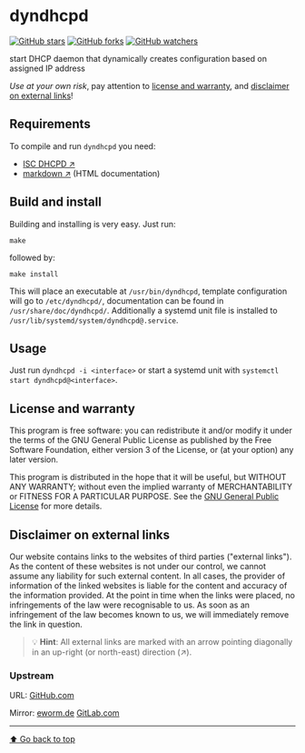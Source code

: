 dyndhcpd
========

[![GitHub stars](https://img.shields.io/github/stars/eworm-de/dyndhcpd?logo=GitHub&style=flat&color=red)](https://github.com/eworm-de/dyndhcpd/stargazers)
[![GitHub forks](https://img.shields.io/github/forks/eworm-de/dyndhcpd?logo=GitHub&style=flat&color=green)](https://github.com/eworm-de/dyndhcpd/network)
[![GitHub watchers](https://img.shields.io/github/watchers/eworm-de/dyndhcpd?logo=GitHub&style=flat&color=blue)](https://github.com/eworm-de/dyndhcpd/watchers)

start DHCP daemon that dynamically creates configuration based on
assigned IP address

*Use at your own risk*, pay attention to
[license and warranty](#license-and-warranty), and
[disclaimer on external links](#disclaimer-on-external-links)!

Requirements
------------

To compile and run `dyndhcpd` you need:

* [ISC DHCPD ↗️](https://www.isc.org/software/dhcp)
* [markdown ↗️](https://daringfireball.net/projects/markdown/) (HTML documentation)

Build and install
-----------------

Building and installing is very easy. Just run:

    make

followed by:

    make install

This will place an executable at `/usr/bin/dyndhcpd`, template configuration
will go to `/etc/dyndhcpd/`, documentation can be found in
`/usr/share/doc/dyndhcpd/`. Additionally a systemd unit file is installed to
`/usr/lib/systemd/system/dyndhcpd@.service`.

Usage
-----

Just run `dyndhcpd -i <interface>` or start a systemd unit with
`systemctl start dyndhcpd@<interface>`.

License and warranty
--------------------

This program is free software: you can redistribute it and/or modify
it under the terms of the GNU General Public License as published by
the Free Software Foundation, either version 3 of the License, or
(at your option) any later version.

This program is distributed in the hope that it will be useful,
but WITHOUT ANY WARRANTY; without even the implied warranty of
MERCHANTABILITY or FITNESS FOR A PARTICULAR PURPOSE.  See the
[GNU General Public License](COPYING.md) for more details.

Disclaimer on external links
----------------------------

Our website contains links to the websites of third parties ("external
links"). As the content of these websites is not under our control, we
cannot assume any liability for such external content. In all cases, the
provider of information of the linked websites is liable for the content
and accuracy of the information provided. At the point in time when the
links were placed, no infringements of the law were recognisable to us.
As soon as an infringement of the law becomes known to us, we will
immediately remove the link in question.

> 💡️ **Hint**: All external links are marked with an arrow pointing
> diagonally in an up-right (or north-east) direction (↗️).

### Upstream

URL:
[GitHub.com](https://github.com/eworm-de/dyndhcpd#dyndhcpd)

Mirror:
[eworm.de](https://git.eworm.de/cgit.cgi/dyndhcpd/)
[GitLab.com](https://gitlab.com/eworm-de/dyndhcpd#dyndhcpd)

---
[⬆️ Go back to top](#top)

